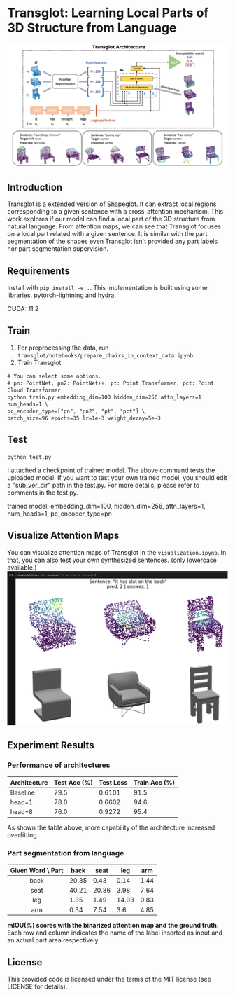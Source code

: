 # Transglot: Learning Local Parts of 3D Structure from Language

![representative](doc/images/teaser.png)


## Introduction
Transglot is a extended version of Shapeglot. It can extract local regions corresponding to a given sentence with a cross-attention mechanism.
This work explores if our model can find a local part of the 3D structure from natural language.
From attention maps, we can see that Transglot focuses on a local part related with a given sentence.
It is similar with the part segmentation of the shapes even Transglot isn't provided any part labels nor part segmentation supervision.

## Requirements
Install with `pip install -e .`. This implementation is built using some libraries, pytorch-lightning and hydra.

CUDA: 11.2
## Train
1. For preprocessing the data, run `transglot/notebooks/prepare_chairs_in_context_data.ipynb`.
2. Train Transglot
```
# You can select some options. 
# pn: PointNet, pn2: PointNet++, pt: Point Transformer, pct: Point Cloud Transformer
python train.py embedding_dim=100 hidden_dim=256 attn_layers=1 num_heads=1 \
pc_encoder_type=["pn", "pn2", "pt", "pct"] \
batch_size=96 epochs=35 lr=1e-3 weight_decay=5e-3 
```

## Test
`python test.py`

I attached a checkpoint of trained model. The above command tests the uploaded model.
If you want to test your own trained model, you should edit a "sub_ver_dir" path in the test.py.
For more details, please refer to comments in the test.py.

trained model: embedding_dim=100, hidden_dim=256, attn_layers=1, num_heads=1, pc_encoder_type=pn

## Visualize Attention Maps
You can visualize attention maps of Transglot in the `visualization.ipynb`. In that, you can also test 
your own synthesized sentences. (only lowercase available.)
![example](doc/images/visualization_example.png)

## Experiment Results
### Performance of architectures
| Architecture | Test Acc (%) | Test Loss | Train Acc (%) |
| ------------ | -------- | --------- | --------- |
| Baseline     | 79.5     | 0.6101    | 91.5      |
| head=1       | 78.0     | 0.6602    | 94.6      |
| head=8       | 76.0     | 0.9272    | 95.4      |

As shown the table above, more capability of the architecture increased overfitting.
### Part segmentation from language
| Given Word \ Part  | back | seat | leg | arm |
| :--------: | ---  |----- | --- | --- |
| back | 20.35 | 0.43  | 0.14  | 1.44  |
| seat | 40.21 | 20.86 | 3.98  | 7.64  |
| leg  | 1.35  | 1.49  | 14.93 | 0.83  |
| arm  | 0.34  | 7.54  | 3.6   | 4.85  |

__mIOU(%) scores with the binarized attention map and the ground truth.__
Each row and column indicates the name of the label inserted as input and an actual part area
respectively.
## License
This provided code is licensed under the terms of the MIT license (see LICENSE for details).
